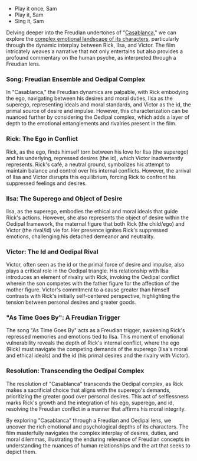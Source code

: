 - Play it once, Sam
- Play it, Sam
- Sing it, Sam


Delving deeper into the Freudian undertones of "[Casablanca](http://www.vincasa.com/casabla.pdf)," we can explore the [complex emotional landscape of its characters](https://github.com/abikesa/music/blob/main/zion.md), particularly through the dynamic interplay between Rick, Ilsa, and Victor. The film intricately weaves a narrative that not only entertains but also provides a profound commentary on the human psyche, as interpreted through a Freudian lens.

### **Song: Freudian Ensemble and Oedipal Complex**

In "Casablanca," the Freudian dynamics are palpable, with Rick embodying the ego, navigating between his desires and moral duties, Ilsa as the superego, representing ideals and moral standards, and Victor as the id, the primal source of desire and impulse. However, this characterization can be nuanced further by considering the Oedipal complex, which adds a layer of depth to the emotional entanglements and rivalries present in the film.

### **Rick: The Ego in Conflict**

Rick, as the ego, finds himself torn between his love for Ilsa (the superego) and his underlying, repressed desires (the id), which Victor inadvertently represents. Rick's café, a neutral ground, symbolizes his attempt to maintain balance and control over his internal conflicts. However, the arrival of Ilsa and Victor disrupts this equilibrium, forcing Rick to confront his suppressed feelings and desires.

### **Ilsa: The Superego and Object of Desire**

Ilsa, as the superego, embodies the ethical and moral ideals that guide Rick's actions. However, she also represents the object of desire within the Oedipal framework, the maternal figure that both Rick (the child/ego) and Victor (the rival/id) vie for. Her presence ignites Rick's suppressed emotions, challenging his detached demeanor and neutrality.

### **Victor: The Id and Oedipal Rival**

Victor, often seen as the id or the primal force of desire and impulse, also plays a critical role in the Oedipal triangle. His relationship with Ilsa introduces an element of rivalry with Rick, invoking the Oedipal conflict wherein the son competes with the father figure for the affection of the mother figure. Victor's commitment to a cause greater than himself contrasts with Rick's initially self-centered perspective, highlighting the tension between personal desires and greater goods.

### **"As Time Goes By": A Freudian Trigger**

The song "As Time Goes By" acts as a Freudian trigger, awakening Rick's repressed memories and emotions tied to Ilsa. This moment of emotional vulnerability reveals the depth of Rick's internal conflict, where the ego (Rick) must navigate the competing demands of the superego (Ilsa's moral and ethical ideals) and the id (his primal desires and the rivalry with Victor).

### **Resolution: Transcending the Oedipal Complex**

The resolution of "Casablanca" transcends the Oedipal complex, as Rick makes a sacrificial choice that aligns with the superego's demands, prioritizing the greater good over personal desires. This act of selflessness marks Rick's growth and the integration of his ego, superego, and id, resolving the Freudian conflict in a manner that affirms his moral integrity.

By exploring "Casablanca" through a Freudian and Oedipal lens, we uncover the rich emotional and psychological depths of its characters. The film masterfully navigates the complex interplay of desires, duties, and moral dilemmas, illustrating the enduring relevance of Freudian concepts in understanding the nuances of human relationships and the art that seeks to depict them.
